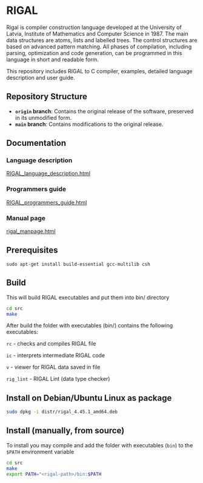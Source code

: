 # RIGAL

Rigal is compiler construction language developed at the University of Latvia, Institute of Mathematics and Computer Science in 1987. The main data structures are atoms, lists and labelled trees. The control structures are based on advanced pattern matching. All phases of compilation, including parsing, optimization and code generation, can be programmed in this language in short and readable form.

This repository includes RIGAL to C compiler, examples, detailed language description and user guide.

## Repository Structure

- **`origin` branch**: Contains the original release of the
  software, preserved in its unmodified form.
- **`main` branch**: Contains modifications to the original
  release.

## Documentation

### Language description
[RIGAL_language_description.html](docs/RIGAL_language_description.pdf)

### Programmers guide
[RIGAL_programmers_guide.html](docs/RIGAL_programmers_guide.pdf)

### Manual page
[rigal_manpage.html](docs/rigal_manpage.pdf)

## Prerequisites 

`sudo apt-get install build-essential gcc-multilib csh`


## Build

This will build RIGAL executables and put them into bin/ directory
```bash
cd src
make
```

After build the folder with executables (bin/) contains the following executables:

`rc` - checks and compiles RIGAL file 

`ic` - interprets intermediate RIGAL code 

`v` - viewer for RIGAL data saved in file 

`rig_lint` - RIGAL Lint (data type checker) 


## Install on Debian/Ubuntu Linux as package

```bash
sudo dpkg -i distr/rigal_4.45.1_amd64.deb
```

## Install (manually, from source)

To install you may compile and add the folder with executables (`bin`) to the `$PATH` environment variable
```bash
cd src
make
export PATH="<rigal-path>/bin:$PATH
```

